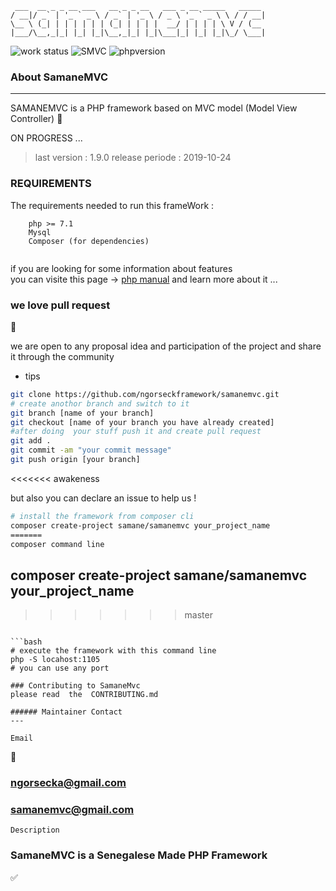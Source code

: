 ```
 ___  __ _ _ __ ___   __ _ _ __   ___ _ __ _____   _____ 
/ __|/ _` | '_ ` _ \ / _` | '_ \ / _ \ '_ ` _ \ \ / / __|
\__ \ (_| | | | | | | (_| | | | |  __/ | | | | \ V / (__ 
|___/\__,_|_| |_| |_|\__,_|_| |_|\___|_| |_| |_|\_/ \___|

```
![work status](https://img.shields.io/badge/work-on%20progress-red.svg) 
![SMVC](https://img.shields.io/badge/SamaneMvc-v1.9-orange.svg) 
![phpversion](https://img.shields.io/badge/PHP-%40latest-blue.svg)

### About SamaneMVC
---
SAMANEMVC is a PHP framework based on MVC model (Model View Controller) 
:construction:

ON PROGRESS ... 

> last version : 1.9.0
  release periode : 2019-10-24


### REQUIREMENTS 
The requirements needed to run this frameWork : 
```
    php >= 7.1 
    Mysql 
    Composer (for dependencies) 
 
```
 if you  are looking for some information about features  
 you can visite this page -> [php manual](http://php.net)
 and learn more about it ... 

### we love pull request 
:rocket:

we are open to any proposal idea and participation of the project and share it through the community 

* tips 

```bash 
git clone https://github.com/ngorseckframework/samanemvc.git
# create anothor branch and switch to it 
git branch [name of your branch] 
git checkout [name of your branch you have already created] 
#after doing  your stuff push it and create pull request 
git add . 
git commit -am "your commit message"
git push origin [your branch]
```
<<<<<<< awakeness

but also you can declare an issue to help us !


```bash 
# install the framework from composer cli 
composer create-project samane/samanemvc your_project_name
=======
composer command line
```
## composer create-project samane/samanemvc your_project_name
>>>>>>> master

```

```bash
# execute the framework with this command line
php -S locahost:1105
# you can use any port
```
```
### Contributing to SamaneMvc
please read  the  CONTRIBUTING.md

###### Maintainer Contact
--- 
```
```
Email
```
:email:
### ngorsecka@gmail.com
### samanemvc@gmail.com
```
Description
```
### SamaneMVC is a Senegalese Made PHP Framework

:white_check_mark:
